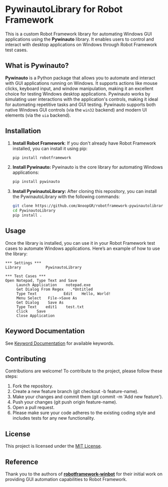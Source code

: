 # PywinautoLibrary for Robot Framework

This is a custom Robot Framework library for automating Windows GUI applications using the **Pywinauto** library. 
It enables users to control and interact with desktop applications on Windows through Robot Framework test cases.

## What is Pywinauto?

**Pywinauto** is a Python package that allows you to automate and interact with GUI applications running on Windows. 
It supports actions like mouse clicks, keyboard input, and window manipulation, making it an excellent choice for testing Windows desktop applications. 
Pywinauto works by simulating user interactions with the application's controls, making it ideal for automating repetitive tasks and GUI testing.
Pywinauto supports both native Windows GUI controls (via the `win32` backend) and modern UI elements (via the `uia` backend).

## Installation

1. **Install Robot Framework**:
   If you don't already have Robot Framework installed, you can install it using pip:
   ```bash
   pip install robotframework

2. **Install Pywinauto:** Pywinauto is the core library for automating Windows applications:
   ```bash
   pip install pywinauto

3. **Install PywinautoLibrary:** After cloning this repository, you can install the PywinautoLibrary with the following commands:
   ```bash
   git clone https://github.com/AnoopGR/robotframework-pywinautolibrary.git
   cd PywinautoLibrary
   pip install .

## Usage

Once the library is installed, you can use it in your Robot Framework test cases to automate Windows applications. 
Here’s an example of how to use the library:

```robot
*** Settings ***
Library           PywinautoLibrary
    
*** Test Cases ***
Open Notepad, Type Text and Save
     Launch Application    notepad.exe
     Get Dialog From Regex   .*Untitled
     Type Text            Edit    Hello, World!
     Menu Select   File->Save As
     Get Dialog    Save As
     Type Text    edit1    test.txt
     Click    Save
     Close Application
```

## Keyword Documentation

See [Keyword Documentation](https://anoopgr.github.io/robotframework-pywinautolibrary/PywinautoLibrary.html) for available keywords.

## Contributing

Contributions are welcome! To contribute to the project, please follow these steps:

1. Fork the repository.
2. Create a new feature branch (git checkout -b feature-name).
3. Make your changes and commit them (git commit -m 'Add new feature').
4. Push your changes (git push origin feature-name).
5. Open a pull request.
6. Please make sure your code adheres to the existing coding style and includes tests for any new functionality.

## License
This project is licensed under the [MIT License](https://opensource.org/licenses/MIT).

## Reference

Thank you to the authors of **[robotframework-winbot](https://code.google.com/archive/p/robotframework-winbot/)** for their initial work on providing GUI automation capabilities to Robot Framework.

